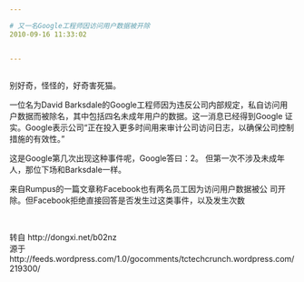 ```yaml
---

# 又一名Google工程师因访问用户数据被开除
2010-09-16 11:33:02


---
```



<p>    <img src="http://tctechcrunch.files.wordpress.com/2010/09/googlelogo.png" alt=""></p>
<p>    <span style="font-size: 14.0px;">别好奇，怪怪的，好奇害死猫。</span></p>
<p>    <span style="font-size: 14.0px;">一位名为David  Barksdale的Google工程师因为违反公司内部规定，私自访问用户数据而被除名，其中包括四名未成年用户的数据。这一消息已经得到Google 证实。Google表示公司&ldquo;正在投入更多时间用来审计公司访问日志，以确保公司控制措施的有效性。&rdquo;</span></p>
<p>    <span style="font-size: 14.0px;">这是Google第几次出现这种事件呢，Google答曰：2。  但第一次不涉及未成年人，那位下场和Barksdale一样。</span></p>
<p>    <span style="font-size: 14.0px;">来自Rumpus的一篇文章称Facebook也有两名员工因为访问用户数据被公 司开除。但Facebook拒绝直接回答是否发生过这类事件，以及发生次数</span></p>
<p>&nbsp;</p>
<p>    <span style="font-size: 14.0px;">转自 http://dongxi.net/b02nz<br />
源于 http://feeds.wordpress.com/1.0/gocomments/tctechcrunch.wordpress.com/219300/</span></p>
<p>    <span style="font-size: 14.0px;">        <br />
    </span></p>
